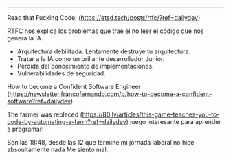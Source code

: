 
---

Read that Fucking Code! (https://etsd.tech/posts/rtfc/?ref=dailydev)

RTFC nos explica los problemas que trae el no leer el código que nos genera la IA.
- Arquitectura debilitada: Lentamente destruye tu arquitectura.
- Tratar a la IA como un brillante desarrollador Junior.
- Perdida del conocimiento de implementaciones.
- Vulnerabilidades de seguridad.

How to become a Confident Software Engineer (https://newsletter.francofernando.com/p/how-to-become-a-confident-software?ref=dailydev)


The farmer was replaced (https://80.lv/articles/this-game-teaches-you-to-code-by-automating-a-farm?ref=dailydev)
juego interesante para aprender a programar!

Son las 18:48, desde las 12 que termine mi jornada laboral no hice absoultamente nada
Me siento mal.